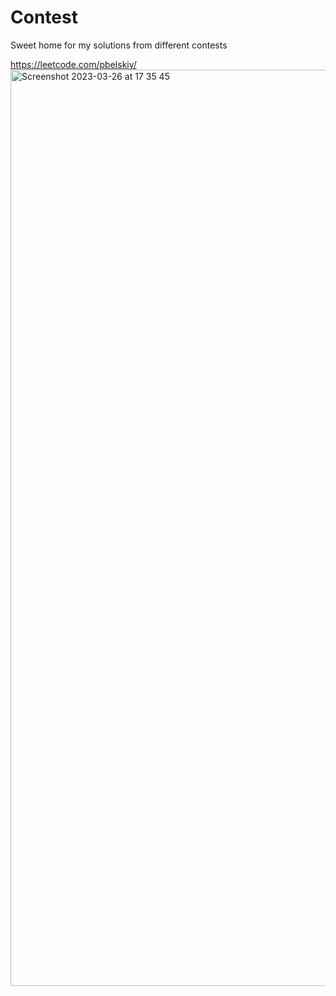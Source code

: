 # Contest
Sweet home for my solutions from different contests

https://leetcode.com/pbelskiy/
<img width="1466" alt="Screenshot 2023-03-26 at 17 35 45" src="https://user-images.githubusercontent.com/8102549/227782960-f54e8306-2de5-46f0-aa6b-7e342f0faa5a.png">
